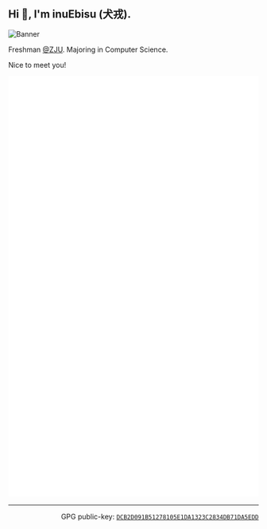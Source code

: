 ## Hi 👋, I'm inuEbisu (犬戎).

![Banner](/banner_noise.avif)

Freshman [@ZJU](https://www.zju.edu.cn/english/). Majoring in Computer Science.

Nice to meet you!

![Metrics](/github-metrics.svg)

---

<p align="right">GPG public-key: <code><a href="https://keys.openpgp.org/vks/v1/by-fingerprint/DCB2D091B51278105E1DA1323C2834DB71DA5EDD">DCB2D091B51278105E1DA1323C2834DB71DA5EDD</a></code></p>